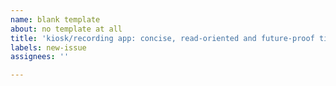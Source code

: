 ```yaml
---
name: blank template
about: no template at all
title: 'kiosk/recording app: concise, read-oriented and future-proof title'
labels: new-issue
assignees: ''

---
```



